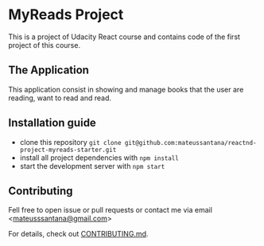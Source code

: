 # MyReads Project

This is a project of Udacity React course and contains code of the first project of this course.

## The Application

This application consist in showing and manage books that the user are reading, want to read and read.

## Installation guide

* clone this repository `git clone git@github.com:mateussantana/reactnd-project-myreads-starter.git`
* install all project dependencies with `npm install`
* start the development server with `npm start`

## Contributing

Fell free to open issue or pull requests or contact me via email <[mateusssantana@gmail.com](mateusssantana@gmail.com)>

For details, check out [CONTRIBUTING.md](CONTRIBUTING.md).

